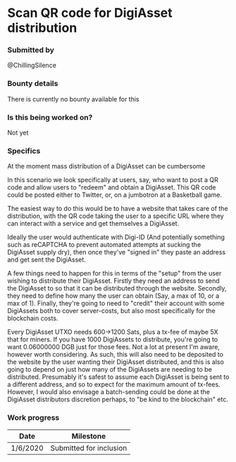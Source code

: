 # Scan QR code for DigiAsset distribution

### Submitted by
@ChillingSilence

### Bounty details
There is currently no bounty available for this

### Is this being worked on?
Not yet

### Specifics
At the moment mass distribution of a DigiAsset can be cumbersome

In this scenario we look specifically at users, say, who want to post a QR code and allow users to "redeem" and obtain a DigiAsset. This QR code could be posted either to Twitter, or, on a jumbotron at a Basketball game.

The easiest way to do this would be to have a website that takes care of the distribution, with the QR code taking the user to a specific URL where they can interact with a service and get themselves a DigiAsset.

Ideally the user would authenticate with Digi-ID (And potentially something such as reCAPTCHA to prevent automated attempts at sucking the DigiAsset supply dry), then once they've "signed in" they paste an address and get sent the DigiAsset.

A few things need to happen for this in terms of the "setup" from the user wishing to distribute their DigiAsset. Firstly they need an address to send the DigiAsset to so that it can be distributed through the website. Secondly, they need to define how many the user can obtain (Say, a max of 10, or a max of 1). Finally, they're going to need to "credit" their account with some DigiAssets both to cover server-costs, but also most specifically for the blockchain costs.

Every DigiAsset UTXO needs 600->1200 Sats, plus a tx-fee of maybe 5X that for miners. If you have 1000 DigiAssets to distribute, you're going to want 0.06000000 DGB just for those fees. Not a lot at present I'm aware, however worth considering. As such, this will also need to be deposited to the website by the user wanting their DigiAsset distributed, and this is also going to depend on just how many of the DigiAssets are needing to be distributed. Presumably it's safest to assume each DigiAsset is being sent to a different address, and so to expect for the maximum amount of tx-fees. However, I would also envisage a batch-sending could be done at the DigiAsset distributors discretion perhaps, to "be kind to the blockchain" etc.


### Work progress

| Date | Milestone |
| --- | --- |
| 1/6/2020 | Submitted for inclusion |
